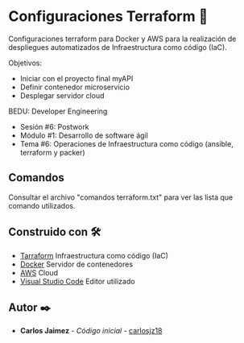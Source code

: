 # Configuraciones Terraform 🗼

Configuraciones terraform para Docker y AWS para la realización de despliegues automatizados de Infraestructura como código (IaC).

Objetivos: 
- Iniciar con el proyecto final myAPI
- Definir contenedor microservicio
- Desplegar servidor cloud

BEDU: Developer Engineering
* Sesión #6: Postwork
* Módulo #1: Desarrollo de software ágil
* Tema #6: Operaciones de Infraestructura como código (ansible, terraform y packer)

## Comandos

Consultar el archivo "comandos terraform.txt" para ver las lista que comando utilizados.


## Construido con 🛠️

* [Tarraform]() Infraestructura como código (IaC)
* [Docker]() Servidor de contenedores
* [AWS]() Cloud
* [Visual Studio Code]() Editor utilizado

## Autor ✒️

* **Carlos Jaimez** - *Código inicial* - [carlosjz18](https://github.com/carlosjz18)